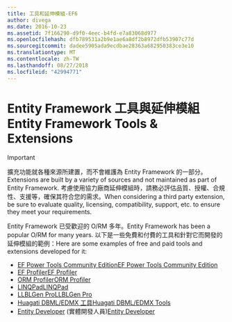 ```yaml
---
title: 工具和延伸模組-EF6
author: divega
ms.date: 2016-10-23
ms.assetid: 7f166290-d9f0-4eec-b4fd-e7a83068d977
ms.openlocfilehash: dfb789531a2b9e1ae6a8df2b8972dfb53907c77d
ms.sourcegitcommit: dadee5905ada9ecdbae28363a682950383ce3e10
ms.translationtype: MT
ms.contentlocale: zh-TW
ms.lasthandoff: 08/27/2018
ms.locfileid: "42994771"
---
```

# <a name="entity-framework-tools--extensions"></a><span data-ttu-id="15f5a-102">Entity Framework 工具與延伸模組</span><span class="sxs-lookup"><span data-stu-id="15f5a-102">Entity Framework Tools & Extensions</span></span>
> [!IMPORTANT]  
> <span data-ttu-id="15f5a-103">擴充功能就各種來源所建置，而不會維護為 Entity Framework 的一部分。</span><span class="sxs-lookup"><span data-stu-id="15f5a-103">Extensions are built by a variety of sources and not maintained as part of Entity Framework.</span></span> <span data-ttu-id="15f5a-104">考慮使用協力廠商延伸模組時，請務必評估品質、授權、合規性、支援等，確保其符合您的需求。</span><span class="sxs-lookup"><span data-stu-id="15f5a-104">When considering a third party extension, be sure to evaluate quality, licensing, compatibility, support, etc. to ensure they meet your requirements.</span></span>

<span data-ttu-id="15f5a-105">Entity Framework 已受歡迎的 O/RM 多年。</span><span class="sxs-lookup"><span data-stu-id="15f5a-105">Entity Framework has been a popular O/RM for many years.</span></span> <span data-ttu-id="15f5a-106">以下是一些免費和付費的工具和針對它而開發的延伸模組的範例：</span><span class="sxs-lookup"><span data-stu-id="15f5a-106">Here are some examples of free and paid tools and extensions developed for it:</span></span>    

- [<span data-ttu-id="15f5a-107">EF Power Tools Community Edition</span><span class="sxs-lookup"><span data-stu-id="15f5a-107">EF Power Tools Community Edition</span></span>](https://marketplace.visualstudio.com/items?itemName=ErikEJ.EntityFramework6PowerToolsCommunityEdition)
- [<span data-ttu-id="15f5a-108">EF Profiler</span><span class="sxs-lookup"><span data-stu-id="15f5a-108">EF Profiler</span></span>](https://efprof.com)  
- [<span data-ttu-id="15f5a-109">ORM Profiler</span><span class="sxs-lookup"><span data-stu-id="15f5a-109">ORM Profiler</span></span>](https://www.ormprofiler.com)  
- [<span data-ttu-id="15f5a-110">LINQPad</span><span class="sxs-lookup"><span data-stu-id="15f5a-110">LINQPad</span></span>](https://www.linqpad.net)  
- [<span data-ttu-id="15f5a-111">LLBLGen Pro</span><span class="sxs-lookup"><span data-stu-id="15f5a-111">LLBLGen Pro</span></span>](https://www.llblgen.com)  
- [<span data-ttu-id="15f5a-112">Huagati DBML/EDMX 工具</span><span class="sxs-lookup"><span data-stu-id="15f5a-112">Huagati DBML/EDMX Tools</span></span>](https://www.huagati.com/dbmltools)  
- <span data-ttu-id="15f5a-113">[Entity Developer](https://www.devart.com/entitydeveloper) (實體開發人員)</span><span class="sxs-lookup"><span data-stu-id="15f5a-113">[Entity Developer](https://www.devart.com/entitydeveloper)</span></span>  
